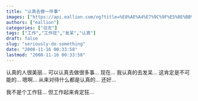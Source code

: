 ```yaml
---
title: "认真去做一件事"
images: ["https://api.eallion.com/og?title=%E8%AE%A4%E7%9C%9F%E5%8E%BB%E5%81%9A%E4%B8%80%E4%BB%B6%E4%BA%8B"]
authors: ["eallion"]
categories: ["日志"]
tags: ["工作","工作狂","发呆","认真"]
draft: false
slug: "seriously-do-something"
date: "2008-11-16 00:33:58"
lastmod: "2008-11-16 00:33:58"
---
```


认真的人很美丽...
可以认真去做很多事...
现在...
我认真的去发呆... 这肯定是不可能的...
嗯啊...
从来对待什么都是认真的...
还好...

我不是个工作狂...
但工作起来肯定狂...

